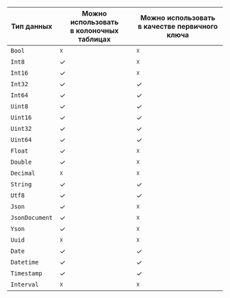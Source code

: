 Тип данных | Можно использовать<br/>в колоночных таблицах | Можно использовать<br/>в качестве первичного ключа
---|---|---
`Bool` | ☓ | ☓
`Int8` | ✓ | ☓
`Int16` | ✓ | ☓
`Int32` | ✓ | ✓
`Int64` | ✓ | ✓
`Uint8` | ✓ | ✓
`Uint16` | ✓ | ✓
`Uint32` | ✓ | ✓
`Uint64` | ✓ | ✓
`Float` | ✓ | ☓
`Double` | ✓ | ☓
`Decimal` | ☓ | ☓
`String` | ✓ | ✓
`Utf8` | ✓ | ✓
`Json` | ✓ | ☓
`JsonDocument` | ✓ | ☓
`Yson` | ✓ | ☓
`Uuid` | ☓ | ☓
`Date` | ✓ | ✓
`Datetime` | ✓ | ✓
`Timestamp` | ✓ | ✓
`Interval` | ☓ | ☓
